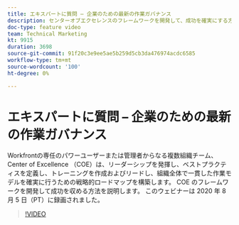 ```yaml
---
title: エキスパートに質問 – 企業のための最新の作業ガバナンス
description: センターオブエクセレンスのフレームワークを開発して、成功を確実にする方法を説明します。 このウェビナーは 2020 年 8 月 5 日（PT）に録画されました。
doc-type: feature video
team: Technical Marketing
kt: 9915
duration: 3698
source-git-commit: 91f20c3e9ee5ae5b259d5cb3da476974acdc6585
workflow-type: tm+mt
source-wordcount: '100'
ht-degree: 0%

---
```


# エキスパートに質問 – 企業のための最新の作業ガバナンス

Workfrontの専任のパワーユーザーまたは管理者からなる複数組織チーム、Center of Excellence （COE）は、リーダーシップを発揮し、ベストプラクティスを定義し、トレーニングを作成およびリードし、組織全体で一貫した作業モデルを確実に行うための戦略的ロードマップを構築します。 COE のフレームワークを開発して成功を収める方法を説明します。 このウェビナーは 2020 年 8 月 5 日（PT）に録画されました。

>[!VIDEO](https://video.tv.adobe.com/v/341121/?quality=12)

